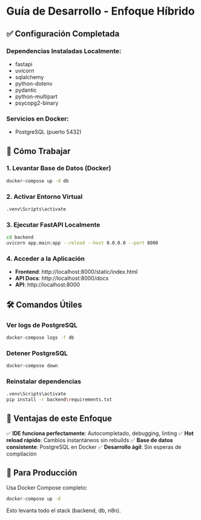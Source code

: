 # Guía de Desarrollo - Enfoque Híbrido

## ✅ Configuración Completada

### Dependencias Instaladas Localmente:
- fastapi
- uvicorn
- sqlalchemy
- python-dotenv
- pydantic
- python-multipart
- psycopg2-binary

### Servicios en Docker:
- PostgreSQL (puerto 5432)

## 🚀 Cómo Trabajar

### 1. Levantar Base de Datos (Docker)
```bash
docker-compose up -d db
```

### 2. Activar Entorno Virtual
```bash
.venv\Scripts\activate
```

### 3. Ejecutar FastAPI Localmente
```bash
cd backend
uvicorn app.main:app --reload --host 0.0.0.0 --port 8000
```

### 4. Acceder a la Aplicación
- **Frontend**: http://localhost:8000/static/index.html
- **API Docs**: http://localhost:8000/docs
- **API**: http://localhost:8000

## 🛠️ Comandos Útiles

### Ver logs de PostgreSQL
```bash
docker-compose logs -f db
```

### Detener PostgreSQL
```bash
docker-compose down
```

### Reinstalar dependencias
```bash
.venv\Scripts\activate
pip install -r backend\requirements.txt
```

## 📝 Ventajas de este Enfoque

✅ **IDE funciona perfectamente**: Autocompletado, debugging, linting
✅ **Hot reload rápido**: Cambios instantáneos sin rebuilds
✅ **Base de datos consistente**: PostgreSQL en Docker
✅ **Desarrollo ágil**: Sin esperas de compilación

## 🔄 Para Producción

Usa Docker Compose completo:
```bash
docker-compose up -d
```

Esto levanta todo el stack (backend, db, n8n).

